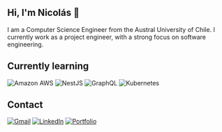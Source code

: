 ## Hi, I'm Nicolás 👋
I am a Computer Science Engineer from the Austral University of Chile. I currently work as a project engineer, with a strong focus on software engineering.

## Currently learning
![Amazon AWS](https://img.shields.io/badge/Amazon_AWS-FF9900?style=for-the-badge&logo=amazonaws&logoColor=white)
![NestJS](https://img.shields.io/badge/nestjs-E0234E?style=for-the-badge&logo=nestjs&logoColor=white)
![GraphQL](https://img.shields.io/badge/GraphQl-E10098?style=for-the-badge&logo=graphql&logoColor=white)
![Kubernetes](https://img.shields.io/badge/Kubernetes-3069DE?style=for-the-badge&logo=kubernetes&logoColor=white)


## Contact
[![Gmail](https://img.shields.io/badge/Gmail-D14836?style=for-the-badge&logo=gmail&logoColor=white)](mailto:nrobledosagredo@gmail.com)
[![LinkedIn](https://img.shields.io/badge/LinkedIn-0077B5?style=for-the-badge&logo=linkedin&logoColor=white)]([https://www.linkedin.com/in/](https://www.linkedin.com/in/nrobledosagredo))
[![Portfolio](https://img.shields.io/badge/Portfolio-255E63?style=for-the-badge&logo=About.me&logoColor=white)](https://nrobledosagredo.github.io/portfolio)
